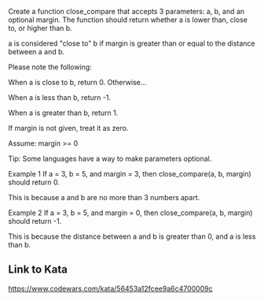 Create a function close_compare that accepts 3 parameters: a, b, and an optional margin. The function should return whether a is lower than, close to, or higher than b.

a is considered "close to" b if margin is greater than or equal to the distance between a and b.

Please note the following:

When a is close to b, return 0.
Otherwise...

When a is less than b, return -1.

When a is greater than b, return 1.

If margin is not given, treat it as zero.

Assume: margin >= 0

Tip: Some languages have a way to make parameters optional.

Example 1
If a = 3, b = 5, and margin = 3, then close_compare(a, b, margin) should return 0.

This is because a and b are no more than 3 numbers apart.

Example 2
If a = 3, b = 5, and margin = 0, then close_compare(a, b, margin) should return -1.

This is because the distance between a and b is greater than 0, and a is less than b.

## Link to Kata
https://www.codewars.com/kata/56453a12fcee9a6c4700009c